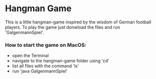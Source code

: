 # Hangman Game

This is a little hangman-game inspired by the wisdom of German football players.
To play the game just donwload the files and run 'GalgenmannSpiel'.

### How to start the game on MacOS:
- open the Terminal
- navigate to the hangman-game folder using 'cd'
- list all files with the command 'ls'
- run 'java GalgenmannSpiel'
